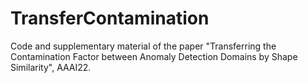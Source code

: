 # TransferContamination
Code and supplementary material of the paper "Transferring the Contamination Factor between Anomaly Detection Domains by Shape Similarity", AAAI22.
